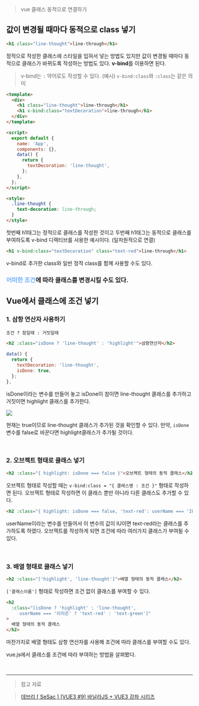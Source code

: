 > vue 클래스 동적으로 연결하기

## 값이 변경될 때마다 동적으로 class 넣기

```html
<h1 class="line-thought">line-through</h1>
```

정적으로 작성한 클래스에 스타일을 입혀서 넣는 방법도 있지만 값이 변경될 때마다 동적으로 클래스가 바뀌도록 작성하는 방법도 있다.
**v-bind**를 이용하면 된다.

> v-bind는 `:` 약어로도 작성할 수 있다.
> (예시) `v-bind:class`와 `:class`는 같은 의미

```html
<template>
  <div>
    <h1 class="line-thought">line-through</h1>
    <h1 v-bind:class="textDecoration">line-through</h1>
  </div>
</template>

<script>
  export default {
    name: 'App',
    components: {},
    data() {
      return {
        textDecoration: 'line-thought',
      };
    },
  };
</script>

<style>
  .line-thought {
    text-decoration: line-through;
  }
</style>
```

첫번째 h1태그는 정적으로 클래스를 작성한 것이고
두번째 h1태그는 동적으로 클래스를 부여하도록 v-bind 디렉티브를 사용한 예시이다. (일차원적으로 연결)

```html
<h1 v-bind:class="textDecoration" class="text-red">line-through</h1>
```

v-bind로 추가한 class와 일반 정적 class를 함께 사용할 수도 있다.

### <span style="color : rgb(112, 176, 255)">어떠한 조건</span>에 따라 클래스를 변경시킬 수도 있다.

## Vue에서 클래스에 조건 넣기

### 1. 삼항 연산자 사용하기

`조건 ? 참일때 : 거짓일때`

```html
<h2 :class="isDone ? 'line-thought' : 'highlight'">삼항연산자</h2>
```

```javascript
data() {
  return {
    textDecoration: 'line-thought',
    isDone: true,
  };
},
```

isDone이라는 변수를 만들어 놓고 isDone이 참이면 line-thought 클래스를 추가하고 거짓이면 highlight 클래스를 추가한다.

![](https://velog.velcdn.com/images/reasonz/post/70abc8ad-609b-4b1b-9cae-895ac43b4f3e/image.png)

현재는 true이므로 line-thought 클래스가 추가된 것을 확인할 수 있다.
만약, `isDone` 변수를 false로 바꾼다면 highlight클래스가 추가될 것이다.

<br>

### 2. 오브젝트 형태로 클래스 넣기

```html
<h2 :class="{ highlight: isDone === false }">오브젝트 형태의 동적 클래스</h2>
```

오브젝트 형태로 작성할 때는
`v-bind:class = "{ 클래스명 : 조건 }"` 형태로 작성하면 된다.
오브젝트 형태로 작성하면 이 클래스 뿐만 아니라 다른 클래스도 추가할 수 있다.

```html
<h2 :class="{ highlight: isDone === false, 'text-red': userName === 'IU' }">오브젝트 형태의 동적 클래스</h2>
```

userName이라는 변수를 만들어서 이 변수의 값이 IU이면 text-red라는 클래스를 추가하도록 하였다.
오브젝트를 작성하게 되면 조건에 따라 여러가지 클래스가 부여될 수 있다.

<br>

### 3. 배열 형태로 클래스 넣기

```html
<h2 :class="['highlight', 'line-thought']">배열 형태의 동적 클래스</h2>
```

`['클래스이름']` 형태로 작성하면 조건 없이 클래스를 부여할 수 있다.

```html
<h2
  :class="[isDone ? 'highlight' : 'line-thought', 
     userName === '이지은' ? 'text-red' : 'text-green']"
>
  배열 형태의 동적 클래스
</h2>
```

마찬가지로 배열 형태도 삼항 연산자를 사용해 조건에 따라 클래스를 부여할 수도 있다.

vue.js에서 클래스를 조건에 따라 부여하는 방법을 살펴봤다.

<br>

---

> 참고 자료

> [데브리 [ SeSac ] [VUE3 #9] 바닐라JS + VUE3 강좌 시리즈
> ](https://www.youtube.com/watch?v=iP_cgrg16tw&list=PLpJDjPqxGWGrAEfHRAXf59m0krxxEzic5&index=9&ab_channel=%EB%8D%B0%EB%B8%8C%EB%A6%AC)
